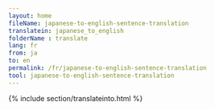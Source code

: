 ```yaml
---
layout: home
fileName: japanese-to-english-sentence-translation
translatein: japanese_to_english
folderName : translate
lang: fr
from: ja
to: en
permalink: /fr/japanese-to-english-sentence-translation
tool: japanese-to-english-sentence-translation
---
```

{% include section/translateinto.html %}